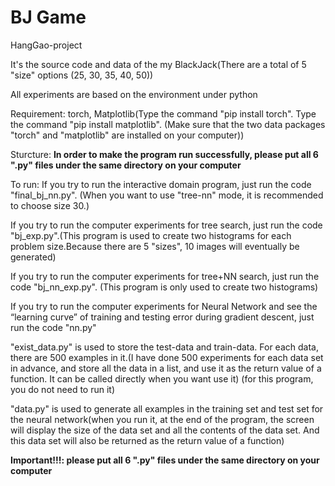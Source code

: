 # BJ Game
HangGao-project

It's the source code and data of the my BlackJack(There are a total of 5 "size" options (25, 30, 35, 40, 50))

All experiments are based on the environment under python

Requirement:
torch, Matplotlib(Type the command "pip install torch". Type the command "pip install matplotlib". (Make sure that the two data packages "torch" and "matplotlib" are installed on your computer))

Sturcture:
__In order to make the program run successfully, please put all 6 ".py" files under the same directory on your computer__



To run:
If you try to run the interactive domain program, just run the code "final_bj_nn.py". (When you want to use "tree-nn" mode, it is recommended to choose size 30.)

If you try to run the computer experiments for tree search, just run the code "bj_exp.py".(This program is used to create two histograms for each problem size.Because there are 5 "sizes", 10 images will eventually be generated)

If you try to run the computer experiments for tree+NN search, just run the code "bj_nn_exp.py". (This program is only used to create two histograms)

If you try to run the computer experiments for Neural Network and see the “learning curve” of training and testing error during gradient descent, just run the code "nn.py"

"exist_data.py" is used to store the test-data and train-data. For each data, there are 500 examples in it.(I have done 500 experiments for each data set in advance, and store all the data in a list, and use it as the return value of a function. It can be called directly when you want use it) (for this program, you do not need to run it)

"data.py" is used to generate all examples in the training set and test set for the neural network(when you run it, at the end of the program, the screen will display the size of the data set and all the contents of the data set. And this data set will also be returned as the return value of a function)

__Important!!!: please put all 6 ".py" files under the same directory on your computer__




